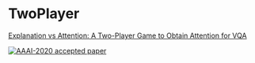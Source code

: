 # TwoPlayer
 [Explanation vs Attention: A Two-Player Game to Obtain Attention for VQA](https://delta-lab-iitk.github.io/TwoPlayer/)
 
 [![AAAI-2020 accepted paper](http://img.shields.io/badge/paper-arxiv.1911.08618-B31B1B.svg)](https://arxiv.org/pdf/1911.08618.pdf)



